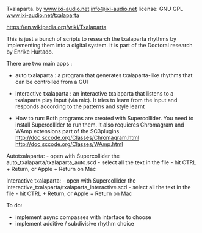 Txalaparta. by www.ixi-audio.net
info@ixi-audio.net
license: GNU GPL
www.ixi-audio.net/txalaparta

https://en.wikipedia.org/wiki/Txalaparta

This is just a bunch of scripts to research the txalaparta rhythms by implementing them into a digital system. It is part of the Doctoral research by Enrike Hurtado.

There are two main apps :

- auto txalaparta : a program that generates txalaparta-like rhythms that can be controlled from a GUI

- interactive txalaparta : an interactive txalaparta that listens to a txalaparta play input (via mic). It tries to learn from the input and responds according to the patterns and style learnt

* How to run:
Both programs are created with Supercollider. You need to install Supercollider to run them. It also requieres Chromagram and WAmp extensions part of the SC3plugins.
http://doc.sccode.org/Classes/Chromagram.html
http://doc.sccode.org/Classes/WAmp.html

Autotxalaparta:
	- open with Supercollider the auto_txalaparta/txalaparta_auto.scd
	- select all the text in the file
	- hit CTRL + Return, or Apple + Return on Mac

Interactive txalaparta:
	- open with Supercollider the interactive_txalaparta/txalaparta_interactive.scd
	- select all the text in the file
	- hit CTRL + Return, or Apple + Return on Mac


To do:
- implement async compasses with interface to choose
- implement additive / subdivisive rhythm choice
